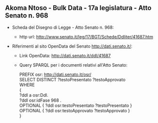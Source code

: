 ## Akoma Ntoso - Bulk Data - 17a legislatura - Atto Senato n. 968 ##

* Scheda del Disegno di Legge - Atto Senato n. 968:
	* http url: http://www.senato.it/leg/17/BGT/Schede/Ddliter/41687.htm

* Riferimenti al sito OpenData del Senato http://dati.senato.it/:
	* Link OpenData: http://dati.senato.it/ddl/41687
	* Query SPARQL per i documenti relativi all'Atto Senato:

        PREFIX osr: <http://dati.senato.it/osr/>  
		SELECT DISTINCT ?testoPresentato ?testoApprovato  
		WHERE  
		{  
		    ?ddl a osr:Ddl.  
		    ?ddl osr:idFase 968 .  
		    OPTIONAL { ?ddl osr:testoPresentato ?testoPresentato }  
		    OPTIONAL { ?ddl osr:testoApprovato ?testoApprovato }  
		}
		